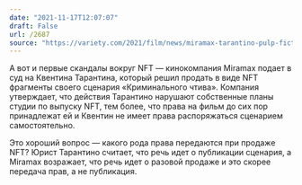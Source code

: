 ```yaml
---
date: "2021-11-17T12:07:07"
draft: False
url: /2687
source: "https://variety.com/2021/film/news/miramax-tarantino-pulp-fiction-nft-1235113383/"
---
```


А вот и первые скандалы вокруг NFT — кинокомпания Miramax подает в суд на Квентина Тарантина, который решил продать в виде NFT фрагменты своего сценария «Криминального чтива». Компания утверждает, что действия Тарантино нарушают собственные планы студии по выпуску NFT, тем более, что права на фильм до сих пор принадлежат ей и Квентин не имеет права распоряжаться сценарием самостоятельно.

Это хороший вопрос — какого рода права передаются при продаже NFT? Юрист Тарантино считает, что речь идет о публикации сценария, а Miramax возражает, что речь идет о разовой продаже и это скорее передача прав, а не публикация.
